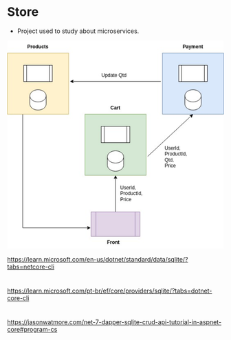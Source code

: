 # Store 

- Project used to study about microservices.

<img src="img/store.jpg">


https://learn.microsoft.com/en-us/dotnet/standard/data/sqlite/?tabs=netcore-cli
#
https://learn.microsoft.com/pt-br/ef/core/providers/sqlite/?tabs=dotnet-core-cli
#
https://jasonwatmore.com/net-7-dapper-sqlite-crud-api-tutorial-in-aspnet-core#program-cs